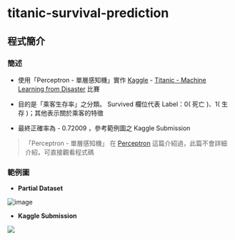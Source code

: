# titanic-survival-prediction
## 程式簡介
### 簡述
* 使用「Perceptron - 單層感知機」實作 [Kaggle](https://www.kaggle.com/) - [Titanic - Machine Learning from Disaster](https://www.kaggle.com/c/titanic) 比賽

* 目的是「乘客生存率」之分類。 Survived 欄位代表 Label：0( 死亡 )、1( 生存 )；其他表示關於乘客的特徵

* 最終正確率為 - 0.72009 ，參考範例圖之 Kaggle Submission

> 「Perceptron - 單層感知機」 在 [Perceptron](https://github.com/MU-PING/Perceptron) 這篇介紹過，此篇不會詳細介紹，可直接觀看程式碼

### 範例圖
* **Partial Dataset**

![image](https://user-images.githubusercontent.com/86537930/124815112-73292a00-df99-11eb-8f9d-7d2c385e875f.png)

* **Kaggle Submission**

![](https://i.imgur.com/LAeuXWC.png)
